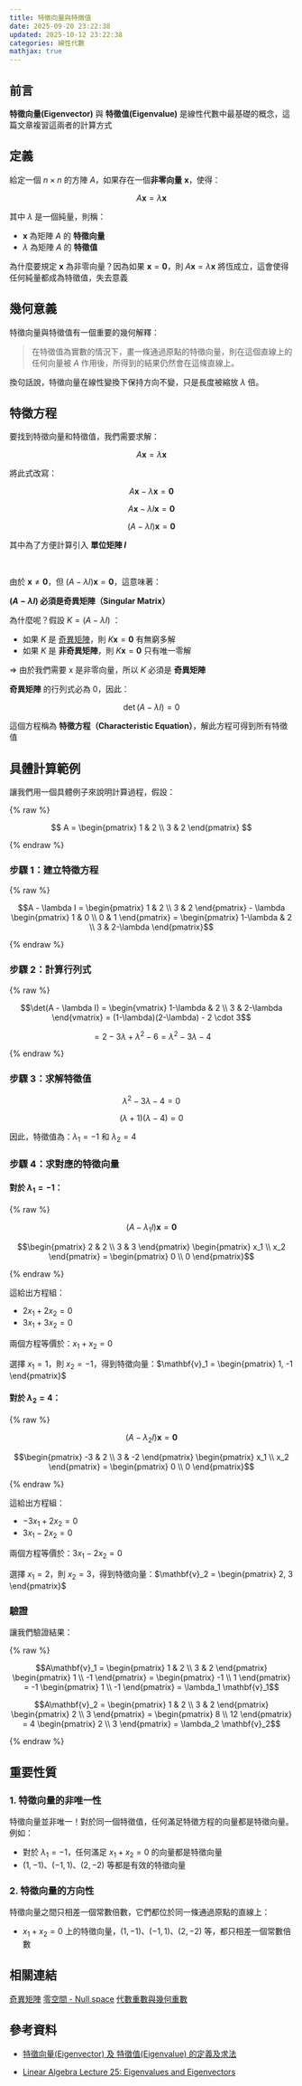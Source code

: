 ```yaml
---
title: 特徵向量與特徵值
date: 2025-09-20 23:22:38
updated: 2025-10-12 23:22:38
categories: 線性代數
mathjax: true
---
```


## 前言

**特徵向量(Eigenvector)** 與 **特徵值(Eigenvalue)** 是線性代數中最基礎的概念，這篇文章複習這兩者的計算方式

## 定義

給定一個 $n \times n$ 的方陣 $A$，如果存在一個**非零向量** $\mathbf{x}$，使得：

$$A\mathbf{x} = \lambda \mathbf{x}$$

其中 $\lambda$ 是一個純量，則稱：

- $\mathbf{x}$ 為矩陣 $A$ 的 **特徵向量**
- $\lambda$ 為矩陣 $A$ 的 **特徵值**

<!-- more -->

為什麼要規定 $\mathbf{x}$ 為非零向量？因為如果 $\mathbf{x} = \mathbf{0}$，則 $A\mathbf{x} = \lambda \mathbf{x}$ 將恆成立，這會使得任何純量都成為特徵值，失去意義

## 幾何意義

特徵向量與特徵值有一個重要的幾何解釋：

> 在特徵值為實數的情況下，畫一條通過原點的特徵向量，則在這個直線上的任何向量被 $A$ 作用後，所得到的結果仍然會在這條直線上。

換句話說，特徵向量在線性變換下保持方向不變，只是長度被縮放 $\lambda$ 倍。

## 特徵方程

要找到特徵向量和特徵值，我們需要求解：

$$A\mathbf{x} = \lambda \mathbf{x}$$

將此式改寫：

$$
A\mathbf{x} - \lambda \mathbf{x} = \mathbf{0}
$$

$$
A\mathbf{x} - \lambda I \mathbf{x} = \mathbf{0}
$$

$$
(A - \lambda I)\mathbf{x} = \mathbf{0}
$$

其中為了方便計算引入 **單位矩陣 $I$**

<br />

由於 $\mathbf{x} \neq \mathbf{0}$，但 $(A - \lambda I)\mathbf{x} = \mathbf{0}$，這意味著：

**$(A - \lambda I)$ 必須是奇異矩陣（Singular Matrix）**

為什麼呢？假設 $K = (A - \lambda I)$ ：

- 如果 $K$ 是 [奇異矩陣](/2025/09/20/奇異矩陣-singular-matrix/)，則 $K\mathbf{x} = \mathbf{0}$ 有無窮多解
- 如果 $K$ 是 **非奇異矩陣**，則 $K\mathbf{x} = \mathbf{0}$ 只有唯一零解

=> 由於我們需要 x 是非零向量，所以 $K$ 必須是 **奇異矩陣**

**奇異矩陣** 的行列式必為 0，因此：

$$\det(A - \lambda I) = 0$$

這個方程稱為 **特徵方程（Characteristic Equation）**，解此方程可得到所有特徵值

## 具體計算範例

讓我們用一個具體例子來說明計算過程，假設：

{% raw %}

$$
A = \begin{pmatrix} 1 & 2 \\ 3 & 2 \end{pmatrix}
$$

{% endraw %}

### 步驟 1：建立特徵方程

{% raw %}

$$A - \lambda I = \begin{pmatrix} 1 & 2 \\ 3 & 2 \end{pmatrix} - \lambda \begin{pmatrix} 1 & 0 \\ 0 & 1 \end{pmatrix} = \begin{pmatrix} 1-\lambda & 2 \\ 3 & 2-\lambda \end{pmatrix}$$

{% endraw %}

### 步驟 2：計算行列式

{% raw %}

$$\det(A - \lambda I) = \begin{vmatrix} 1-\lambda & 2 \\ 3 & 2-\lambda \end{vmatrix} = (1-\lambda)(2-\lambda) - 2 \cdot 3$$

$$= 2 - 3\lambda + \lambda^2 - 6 = \lambda^2 - 3\lambda - 4$$

{% endraw %}

### 步驟 3：求解特徵值

$$\lambda^2 - 3\lambda - 4 = 0$$

$$(\lambda + 1)(\lambda - 4) = 0$$

因此，特徵值為：$\lambda_1 = -1$ 和 $\lambda_2 = 4$

### 步驟 4：求對應的特徵向量

#### 對於 $\lambda_1 = -1$：

{% raw %}

$$(A - \lambda_1 I)\mathbf{x} = \mathbf{0}$$

$$\begin{pmatrix} 2 & 2 \\ 3 & 3 \end{pmatrix} \begin{pmatrix} x_1 \\ x_2 \end{pmatrix} = \begin{pmatrix} 0 \\ 0 \end{pmatrix}$$

{% endraw %}

這給出方程組：

- $2x_1 + 2x_2 = 0$
- $3x_1 + 3x_2 = 0$

兩個方程等價於：$x_1 + x_2 = 0$

選擇 $x_1 = 1$，則 $x_2 = -1$，得到特徵向量：$\mathbf{v}_1 = \begin{pmatrix} 1, -1 \end{pmatrix}$

#### 對於 $\lambda_2 = 4$：

{% raw %}

$$(A - \lambda_2 I)\mathbf{x} = \mathbf{0}$$

$$\begin{pmatrix} -3 & 2 \\ 3 & -2 \end{pmatrix} \begin{pmatrix} x_1 \\ x_2 \end{pmatrix} = \begin{pmatrix} 0 \\ 0 \end{pmatrix}$$

{% endraw %}

這給出方程組：

- $-3x_1 + 2x_2 = 0$
- $3x_1 - 2x_2 = 0$

兩個方程等價於：$3x_1 - 2x_2 = 0$

選擇 $x_1 = 2$，則 $x_2 = 3$，得到特徵向量：$\mathbf{v}_2 = \begin{pmatrix} 2, 3 \end{pmatrix}$

### 驗證

讓我們驗證結果：

{% raw %}

$$A\mathbf{v}_1 = \begin{pmatrix} 1 & 2 \\ 3 & 2 \end{pmatrix} \begin{pmatrix} 1 \\ -1 \end{pmatrix} = \begin{pmatrix} -1 \\ 1 \end{pmatrix} = -1 \begin{pmatrix} 1 \\ -1 \end{pmatrix} = \lambda_1 \mathbf{v}_1$$

$$A\mathbf{v}_2 = \begin{pmatrix} 1 & 2 \\ 3 & 2 \end{pmatrix} \begin{pmatrix} 2 \\ 3 \end{pmatrix} = \begin{pmatrix} 8 \\ 12 \end{pmatrix} = 4 \begin{pmatrix} 2 \\ 3 \end{pmatrix} = \lambda_2 \mathbf{v}_2$$

{% endraw %}

## 重要性質

### 1. 特徵向量的非唯一性

特徵向量並非唯一！對於同一個特徵值，任何滿足特徵方程的向量都是特徵向量。例如：

- 對於 $\lambda_1 = -1$，任何滿足 $x_1 + x_2 = 0$ 的向量都是特徵向量
- $(1, -1)$、$(-1, 1)$、$(2, -2)$ 等都是有效的特徵向量

### 2. 特徵向量的方向性

特徵向量之間只相差一個常數倍數，它們都位於同一條通過原點的直線上：

- $x_1 + x_2 = 0$ 上的特徵向量，$(1, -1)$、$(-1, 1)$、$(2, -2)$ 等，都只相差一個常數倍數

## 相關連結

[奇異矩陣](/2025/09/20/奇異矩陣-singular-matrix/)
[零空間 - Null space](/2025/10/13/零空間-null-space/)
[代數重數與幾何重數](/2025/10/13/代數重數與幾何重數/)

## 參考資料

- [特徵向量(Eigenvector) 及 特徵值(Eigenvalue) 的定義及求法](https://silverwind1982.pixnet.net/blog/post/154593170)

- [Linear Algebra Lecture 25: Eigenvalues and Eigenvectors](https://www.youtube.com/watch?v=1RyHRIP8QGg&list=PLJV_el3uVTsNmr39gwbyV-0KjULUsN7fW&index=25)
